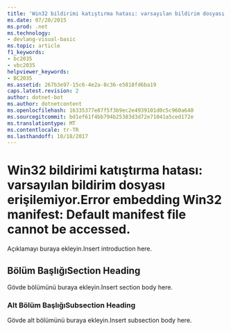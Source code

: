 ```yaml
---
title: 'Win32 bildirimi katıştırma hatası: varsayılan bildirim dosyası erişilemiyor.'
ms.date: 07/20/2015
ms.prod: .net
ms.technology:
- devlang-visual-basic
ms.topic: article
f1_keywords:
- bc2035
- vbc2035
helpviewer_keywords:
- BC2035
ms.assetid: 267b3e97-15c6-4e2a-8c36-e5818fd6ba19
caps.latest.revision: 2
author: dotnet-bot
ms.author: dotnetcontent
ms.openlocfilehash: 16335377e87f5f3b9ec2e4939101d0c5c960a640
ms.sourcegitcommit: bd1ef61f4bb794b25383d3d72e71041a5ced172e
ms.translationtype: MT
ms.contentlocale: tr-TR
ms.lasthandoff: 10/18/2017
---
```

# <a name="error-embedding-win32-manifest-default-manifest-file-cannot-be-accessed"></a><span data-ttu-id="91573-102">Win32 bildirimi katıştırma hatası: varsayılan bildirim dosyası erişilemiyor.</span><span class="sxs-lookup"><span data-stu-id="91573-102">Error embedding Win32 manifest: Default manifest file cannot be accessed.</span></span>
<span data-ttu-id="91573-103">Açıklamayı buraya ekleyin.</span><span class="sxs-lookup"><span data-stu-id="91573-103">Insert introduction here.</span></span>  
  
## <a name="section-heading"></a><span data-ttu-id="91573-104">Bölüm Başlığı</span><span class="sxs-lookup"><span data-stu-id="91573-104">Section Heading</span></span>  
 <span data-ttu-id="91573-105">Gövde bölümünü buraya ekleyin.</span><span class="sxs-lookup"><span data-stu-id="91573-105">Insert section body here.</span></span>  
  
### <a name="subsection-heading"></a><span data-ttu-id="91573-106">Alt Bölüm Başlığı</span><span class="sxs-lookup"><span data-stu-id="91573-106">Subsection Heading</span></span>  
 <span data-ttu-id="91573-107">Gövde alt bölümünü buraya ekleyin.</span><span class="sxs-lookup"><span data-stu-id="91573-107">Insert subsection body here.</span></span>

